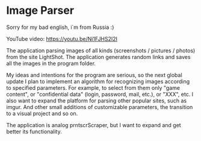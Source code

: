 # Image Parser
Sorry for my bad english, i`m from Russia :)

YouTube video: https://youtu.be/Ni1FJHS2I2I

The application parsing images of all kinds (screenshots / pictures / photos) from the site LightShot. 
The application generates random links and saves all the images in the program folder.

My ideas and intentions for the program are serious, so the next global update I plan to implement an algorithm for recognizing images according to specified parameters. 
For example, to select from them only "game content", or "confidential data" (login, password, mail, etc.), or "XXX", etc. 
I also want to expand the platform for parsing other popular sites, such as imgur. And other small additions of customizable parameters, the transition to a visual project and so on.

The application is analog prntscrScraper, but I want to expand and get better its functionality.
